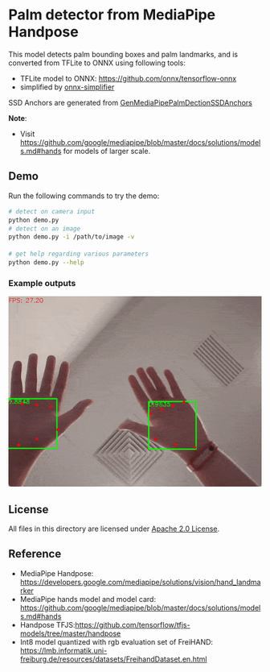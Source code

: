 # Palm detector from MediaPipe Handpose

This model detects palm bounding boxes and palm landmarks, and is converted from TFLite to ONNX using following tools:

- TFLite model to ONNX: https://github.com/onnx/tensorflow-onnx
- simplified by [onnx-simplifier](https://github.com/daquexian/onnx-simplifier)

SSD Anchors are generated from [GenMediaPipePalmDectionSSDAnchors](https://github.com/VimalMollyn/GenMediaPipePalmDectionSSDAnchors)

**Note**:
- Visit https://github.com/google/mediapipe/blob/master/docs/solutions/models.md#hands for models of larger scale.

## Demo

Run the following commands to try the demo:

```bash
# detect on camera input
python demo.py
# detect on an image
python demo.py -i /path/to/image -v

# get help regarding various parameters
python demo.py --help
```

### Example outputs

![webcam demo](./examples/mppalmdet_demo.gif)

## License

All files in this directory are licensed under [Apache 2.0 License](./LICENSE).

## Reference

- MediaPipe Handpose: https://developers.google.com/mediapipe/solutions/vision/hand_landmarker
- MediaPipe hands model and model card: https://github.com/google/mediapipe/blob/master/docs/solutions/models.md#hands
- Handpose TFJS:https://github.com/tensorflow/tfjs-models/tree/master/handpose
- Int8 model quantized with rgb evaluation set of FreiHAND: https://lmb.informatik.uni-freiburg.de/resources/datasets/FreihandDataset.en.html